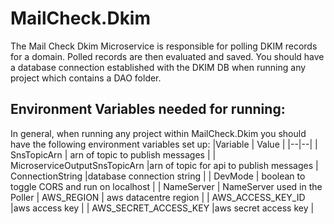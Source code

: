 # MailCheck.Dkim
The Mail Check Dkim Microservice is responsible for polling DKIM records for a domain. Polled records are then evaluated and saved.
You should have a database connection established with the DKIM DB when running any project which contains a DAO folder.
## Environment Variables needed for running:
In general, when running any project within MailCheck.Dkim you should have the following environment variables set up:
|Variable  | Value |
|--|--|
| SnsTopicArn | arn of topic to publish messages  |
| MicroserviceOutputSnsTopicArn |arn of topic for api to publish messages
| ConnectionString |database connection string | 
| DevMode | boolean to toggle CORS and run on localhost | 
| NameServer | NameServer used in the Poller
| AWS_REGION | aws datacentre region  |
| AWS_ACCESS_KEY_ID |aws access key  |
| AWS_SECRET_ACCESS_KEY |aws secret access key  |
